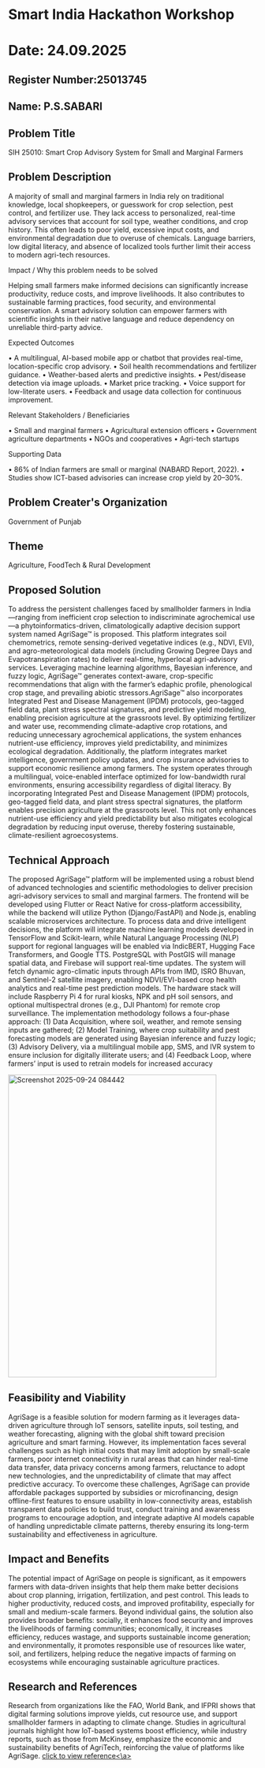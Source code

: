 # Smart India Hackathon Workshop
# Date: 24.09.2025
## Register Number:25013745
## Name: P.S.SABARI
## Problem Title
SIH 25010: Smart Crop Advisory System for Small and Marginal Farmers
## Problem Description
A majority of small and marginal farmers in India rely on traditional knowledge, local shopkeepers, or guesswork for crop selection, pest control, and fertilizer use. They lack access to personalized, real-time advisory services that account for soil type, weather conditions, and crop history. This often leads to poor yield, excessive input costs, and environmental degradation due to overuse of chemicals. Language barriers, low digital literacy, and absence of localized tools further limit their access to modern agri-tech resources.

Impact / Why this problem needs to be solved

Helping small farmers make informed decisions can significantly increase productivity, reduce costs, and improve livelihoods. It also contributes to sustainable farming practices, food security, and environmental conservation. A smart advisory solution can empower farmers with scientific insights in their native language and reduce dependency on unreliable third-party advice.

Expected Outcomes

• A multilingual, AI-based mobile app or chatbot that provides real-time, location-specific crop advisory.
• Soil health recommendations and fertilizer guidance.
• Weather-based alerts and predictive insights.
• Pest/disease detection via image uploads.
• Market price tracking.
• Voice support for low-literate users.
• Feedback and usage data collection for continuous improvement.

Relevant Stakeholders / Beneficiaries

• Small and marginal farmers
• Agricultural extension officers
• Government agriculture departments
• NGOs and cooperatives
• Agri-tech startups

Supporting Data

• 86% of Indian farmers are small or marginal (NABARD Report, 2022).
• Studies show ICT-based advisories can increase crop yield by 20–30%.

## Problem Creater's Organization
Government of Punjab

## Theme
Agriculture, FoodTech & Rural Development

## Proposed Solution
To address the persistent challenges faced by smallholder farmers in India—ranging from inefficient crop selection to indiscriminate agrochemical use—a phytoinformatics-driven, climatologically adaptive decision support system named AgriSage™ is proposed. This platform integrates soil chemometrics, remote sensing-derived vegetative indices (e.g., NDVI, EVI), and agro-meteorological data models (including Growing Degree Days and Evapotranspiration rates) to deliver real-time, hyperlocal agri-advisory services. Leveraging machine learning algorithms, Bayesian inference, and fuzzy logic, AgriSage™ generates context-aware, crop-specific recommendations that align with the farmer’s edaphic profile, phenological crop stage, and prevailing abiotic stressors.AgriSage™ also incorporates Integrated Pest and Disease Management (IPDM) protocols, geo-tagged field data, plant stress spectral signatures, and predictive yield modeling, enabling precision agriculture at the grassroots level. By optimizing fertilizer and water use, recommending climate-adaptive crop rotations, and reducing unnecessary agrochemical applications, the system enhances nutrient-use efficiency, improves yield predictability, and minimizes ecological degradation. Additionally, the platform integrates market intelligence, government policy updates, and crop insurance advisories to support economic resilience among farmers. The system operates through a multilingual, voice-enabled interface optimized for low-bandwidth rural environments, ensuring accessibility regardless of digital literacy. By incorporating Integrated Pest and Disease Management (IPDM) protocols, geo-tagged field data, and plant stress spectral signatures, the platform enables precision agriculture at the grassroots level. This not only enhances nutrient-use efficiency and yield predictability but also mitigates ecological degradation by reducing input overuse, thereby fostering sustainable, climate-resilient agroecosystems.

## Technical Approach
The proposed AgriSage™ platform will be implemented using a robust blend of advanced technologies and scientific methodologies to deliver precision agri-advisory services to small and marginal farmers. The frontend will be developed using Flutter or React Native for cross-platform accessibility, while the backend will utilize Python (Django/FastAPI) and Node.js, enabling scalable microservices architecture. To process data and drive intelligent decisions, the platform will integrate machine learning models developed in TensorFlow and Scikit-learn, while Natural Language Processing (NLP) support for regional languages will be enabled via IndicBERT, Hugging Face Transformers, and Google TTS. PostgreSQL with PostGIS will manage spatial data, and Firebase will support real-time updates. The system will fetch dynamic agro-climatic inputs through APIs from IMD, ISRO Bhuvan, and Sentinel-2 satellite imagery, enabling NDVI/EVI-based crop health analytics and real-time pest prediction models. The hardware stack will include Raspberry Pi 4 for rural kiosks, NPK and pH soil sensors, and optional multispectral drones (e.g., DJI Phantom) for remote crop surveillance. The implementation methodology follows a four-phase approach: (1) Data Acquisition, where soil, weather, and remote sensing inputs are gathered; (2) Model Training, where crop suitability and pest forecasting models are generated using Bayesian inference and fuzzy logic; (3) Advisory Delivery, via a multilingual mobile app, SMS, and IVR system to ensure inclusion for digitally illiterate users; and (4) Feedback Loop, where farmers’ input is used to retrain models for increased accuracy

<img width="422" height="614" alt="Screenshot 2025-09-24 084442" src="https://github.com/user-attachments/assets/582fea49-ebf5-4b9d-bbb7-8338047892ba" />

## Feasibility and Viability
AgriSage is a feasible solution for modern farming as it leverages data-driven agriculture through IoT sensors, satellite inputs, soil testing, and weather forecasting, aligning with the global shift toward precision agriculture and smart farming. However, its implementation faces several challenges such as high initial costs that may limit adoption by small-scale farmers, poor internet connectivity in rural areas that can hinder real-time data transfer, data privacy concerns among farmers, reluctance to adopt new technologies, and the unpredictability of climate that may affect predictive accuracy. To overcome these challenges, AgriSage can provide affordable packages supported by subsidies or microfinancing, design offline-first features to ensure usability in low-connectivity areas, establish transparent data policies to build trust, conduct training and awareness programs to encourage adoption, and integrate adaptive AI models capable of handling unpredictable climate patterns, thereby ensuring its long-term sustainability and effectiveness in agriculture.

## Impact and Benefits
The potential impact of AgriSage on people is significant, as it empowers farmers with data-driven insights that help them make better decisions about crop planning, irrigation, fertilization, and pest control. This leads to higher productivity, reduced costs, and improved profitability, especially for small and medium-scale farmers. Beyond individual gains, the solution also provides broader benefits: socially, it enhances food security and improves the livelihoods of farming communities; economically, it increases efficiency, reduces wastage, and supports sustainable income generation; and environmentally, it promotes responsible use of resources like water, soil, and fertilizers, helping reduce the negative impacts of farming on ecosystems while encouraging sustainable agriculture practices.

## Research and References
Research from organizations like the FAO, World Bank, and IFPRI shows that digital farming solutions improve yields, cut resource use, and support smallholder farmers in adapting to climate change. Studies in agricultural journals highlight how IoT-based systems boost efficiency, while industry reports, such as those from McKinsey, emphasize the economic and sustainability benefits of AgriTech, reinforcing the value of platforms like AgriSage.
<a href=" https://www.researchgate.net/publication/258789844_A_Comprehensive_Study_of_Application_of_Decision_Support_System_in_Agriculture_in_Indian_Context?utm_source=chatgpt.com">click to view reference<\a>
